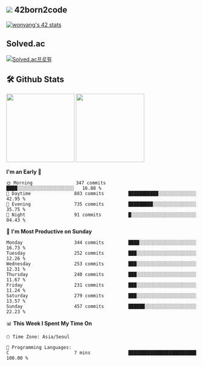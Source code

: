 
## <img src="https://img.shields.io/badge/-000000?style=flat&logo=42&logoColor=white"> 42born2code
[![wonyang's 42 stats](https://badge42.vercel.app/api/v2/cl5nhe5b6007809kydha7ht42/stats?cursusId=21&coalitionId=88)](https://profile.intra.42.fr/users/wonyang)

## Solved.ac
[![Solved.ac프로필](http://mazassumnida.wtf/api/v2/generate_badge?boj=bennyws)](https://solved.ac/bennyws)

## 🛠️ Github Stats
<p>
  <img height="180em" src="https://github-readme-stats-veggie-garden.vercel.app/api?username=gemstoneyang&show_icons=true&include_all_commits=true&bg_color=30,e96443,904e95&title_color=fff&text_color=fff">
  <img height="180em" src="https://github-readme-stats-veggie-garden.vercel.app/api/top-langs/?username=gemstoneyang&layout=compact&bg_color=30,e96443,904e95&title_color=fff&text_color=fff">
</p>

<!--START_SECTION:waka-->
**I'm an Early 🐤** 

```text
🌞 Morning                347 commits         ████░░░░░░░░░░░░░░░░░░░░░   16.88 % 
🌆 Daytime                883 commits         ███████████░░░░░░░░░░░░░░   42.95 % 
🌃 Evening                735 commits         █████████░░░░░░░░░░░░░░░░   35.75 % 
🌙 Night                  91 commits          █░░░░░░░░░░░░░░░░░░░░░░░░   04.43 % 
```
📅 **I'm Most Productive on Sunday** 

```text
Monday                   344 commits         ████░░░░░░░░░░░░░░░░░░░░░   16.73 % 
Tuesday                  252 commits         ███░░░░░░░░░░░░░░░░░░░░░░   12.26 % 
Wednesday                253 commits         ███░░░░░░░░░░░░░░░░░░░░░░   12.31 % 
Thursday                 240 commits         ███░░░░░░░░░░░░░░░░░░░░░░   11.67 % 
Friday                   231 commits         ███░░░░░░░░░░░░░░░░░░░░░░   11.24 % 
Saturday                 279 commits         ███░░░░░░░░░░░░░░░░░░░░░░   13.57 % 
Sunday                   457 commits         ██████░░░░░░░░░░░░░░░░░░░   22.23 % 
```


📊 **This Week I Spent My Time On** 

```text
🕑︎ Time Zone: Asia/Seoul

💬 Programming Languages: 
C                        7 mins              █████████████████████████   100.00 % 
```


<!--END_SECTION:waka-->
